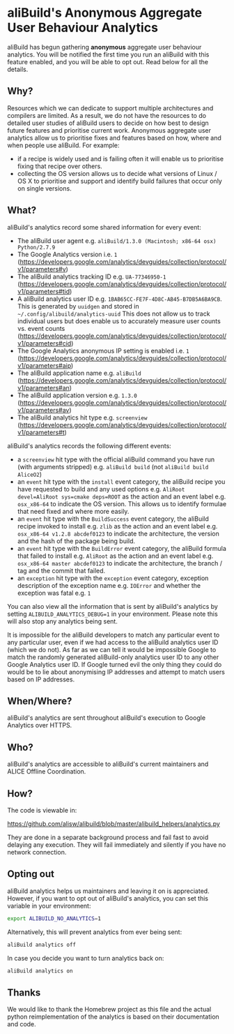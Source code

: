 # aliBuild's Anonymous Aggregate User Behaviour Analytics

aliBuild has begun gathering **anonymous** aggregate user behaviour
analytics. You will be notified the first time you run an aliBuild with
this feature enabled, and you will be able to opt out. Read below for
all the details.

## Why?
Resources which we can dedicate to support multiple architectures and
compilers are limited. As a result, we do not have the resources to do
detailed user studies of aliBuild users to decide on how best to design
future features and prioritise current work. Anonymous aggregate user
analytics allow us to prioritise fixes and features based on how, where
and when people use aliBuild.
For example:

- if a recipe is widely used and is failing often it will enable us to
  prioritise fixing that recipe over others.
- collecting the OS version allows us to decide what versions of Linux / OS X to
  prioritise and support and identify build failures that occur only on single
  versions.

## What?
aliBuild's analytics record some shared information for every event:

- The aliBuild user agent e.g. `aliBuild/1.3.0 (Macintosh; x86-64 osx) Python/2.7.9`
- The Google Analytics version i.e. `1`
  (https://developers.google.com/analytics/devguides/collection/protocol/v1/parameters#v)
- The aliBuild analytics tracking ID e.g. `UA-77346950-1`
  (https://developers.google.com/analytics/devguides/collection/protocol/v1/parameters#tid)
- A aliBuild analytics user ID e.g. `1BAB65CC-FE7F-4D8C-AB45-B7DB5A6BA9CB`.
  This is generated by `uuidgen` and stored in `~/.config/alibuild/analytics-uuid`
  This does not allow us to track individual users but does enable us to
  accurately measure user counts vs. event counts
  (https://developers.google.com/analytics/devguides/collection/protocol/v1/parameters#cid)
- The Google Analytics anonymous IP setting is enabled i.e. `1`
  (https://developers.google.com/analytics/devguides/collection/protocol/v1/parameters#aip)
- The aliBuild application name e.g. `aliBuild` (https://developers.google.com/analytics/devguides/collection/protocol/v1/parameters#an)
- The aliBuild application version e.g. `1.3.0` (https://developers.google.com/analytics/devguides/collection/protocol/v1/parameters#av)
- The aliBuild analytics hit type e.g. `screenview` (https://developers.google.com/analytics/devguides/collection/protocol/v1/parameters#t)

aliBuild's analytics records the following different events:

- a `screenview` hit type with the official aliBuild command you have run (with
  arguments stripped) e.g. `aliBuild build` (not `aliBuild build AliceO2`)
- an `event` hit type with the `install` event category, the aliBuild recipe you
  have requested to build and any used options e.g. `AliRoot devel=AliRoot sys=cmake deps=ROOT` as the
  action and an event label e.g. `osx_x86-64` to indicate
  the OS version. This allows us to identify formulae that need fixed and where
  more easily.
- an `event` hit type with the `BuildSuccess` event category, the aliBuild
  recipe invoked to install e.g. `zlib` as the action and an event label
  e.g. `osx_x86-64 v1.2.8 abcdef0123` to indicate the architecture, the version and
  the hash of the package being build.
- an `event` hit type with the `BuildError` event category, the aliBuild
  formula that failed to install e.g. `AliRoot` as the action and an event label
  e.g. `osx_x86-64 master abcdef0123` to indicate the architecture, the branch / tag
  and the commit that failed.
- an `exception` hit type with the `exception` event category, exception
  description of the exception name e.g. `IOError` and whether
  the exception was fatal e.g. `1`

You can also view all the information that is sent by aliBuild's
analytics by setting `ALIBUILD_ANALYTICS_DEBUG=1` in your environment.
Please note this will also stop any analytics being sent.

It is impossible for the aliBuild developers to match any particular
event to any particular user, even if we had access to the aliBuild
analytics user ID (which we do not). As far as we can tell it would
be impossible Google to match the randomly generated aliBuild-only
analytics user ID to any other Google Analytics user ID. If Google
turned evil the only thing they could do would be to lie about
anonymising IP addresses and attempt to match users based on IP
addresses.

## When/Where?
aliBuild's analytics are sent throughout aliBuild's execution to Google
Analytics over HTTPS.

## Who?
aliBuild's analytics are accessible to aliBuild's current maintainers
and ALICE Offline Coordination.

## How?
The code is viewable in:

https://github.com/alisw/alibuild/blob/master/alibuild_helpers/analytics.py

They are done in a separate background process and fail fast to
avoid delaying any execution. They will fail immediately and silently if
you have no network connection.

## Opting out
aliBuild analytics helps us maintainers and leaving it on is
appreciated. However, if you want to opt out of aliBuild's analytics,
you can set this variable in your environment:

```sh
export ALIBUILD_NO_ANALYTICS=1
```

Alternatively, this will prevent analytics from ever being sent:

```sh
aliBuild analytics off
```

In case you decide you want to turn analytics back on:

```sh
aliBuild analytics on
```

## Thanks
We would like to thank the Homebrew project as this file and the actual
python reimplementation of the analytics is based on their documentation
and code.
